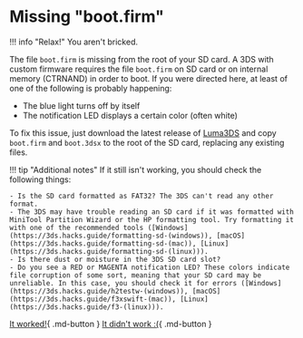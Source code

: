 # Missing "boot.firm"

!!! info "Relax!"
	You aren't bricked.

The file `boot.firm` is missing from the root of your SD card. A 3DS with custom firmware requires the file `boot.firm` on SD card or on internal memory (CTRNAND) in order to boot. If you were directed here, at least of one of the following is probably happening:

- The blue light turns off by itself 
- The notification LED displays a certain color (often white)

To fix this issue, just download the latest release of [Luma3DS](https://github.com/LumaTeam/Luma3DS/releases/latest) and copy `boot.firm` and `boot.3dsx` to the root of the SD card, replacing any existing files.

!!! tip "Additional notes"
	If it still isn't working, you should check the following things:

	- Is the SD card formatted as FAT32? The 3DS can't read any other format.
	- The 3DS may have trouble reading an SD card if it was formatted with MiniTool Partition Wizard or the HP formatting tool. Try formatting it with one of the recommended tools ([Windows](https://3ds.hacks.guide/formatting-sd-(windows)), [macOS](https://3ds.hacks.guide/formatting-sd-(mac)), [Linux](https://3ds.hacks.guide/formatting-sd-(linux))).
	- Is there dust or moisture in the 3DS SD card slot?
	- Do you see a RED or MAGENTA notification LED? These colors indicate file corruption of some sort, meaning that your SD card may be unreliable. In this case, you should check it for errors ([Windows](https://3ds.hacks.guide/h2testw-(windows)), [macOS](https://3ds.hacks.guide/f3xswift-(mac)), [Linux](https://3ds.hacks.guide/f3-(linux))).

[It worked!](/troubleshoot/issue/success){ .md-button }
[It didn't work :(](/troubleshoot/issue/failure){ .md-button }